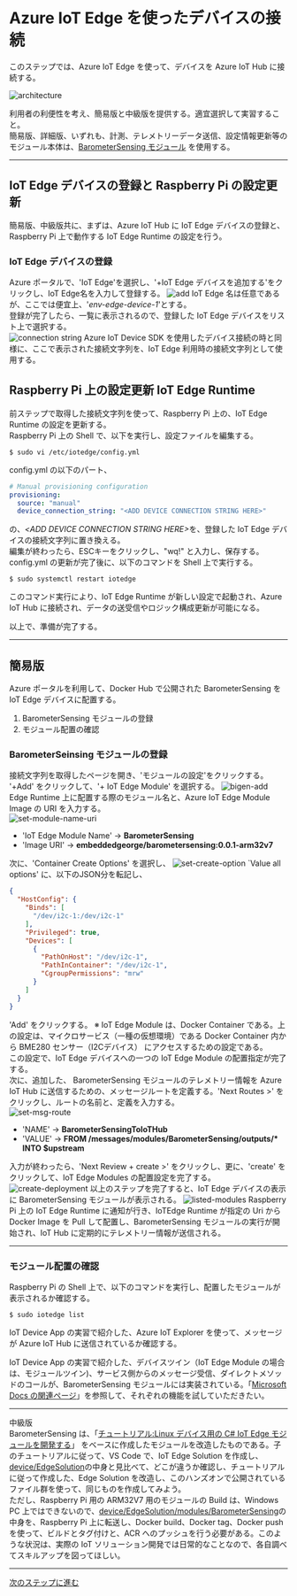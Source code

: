 # Azure IoT Edge を使ったデバイスの接続  
このステップでは、Azure IoT Edge を使って、デバイスを Azure IoT Hub に接続する。 

![architecture](../images/device/iot-edge.png) 

利用者の利便性を考え、簡易版と中級版を提供する。適宜選択して実習すること。  
簡易版、詳細版、いずれも、計測、テレメトリーデータ送信、設定情報更新等のモジュール本体は、[BarometerSensing モジュール](../EdgeSolution/modules/BarometerSensing) を使用する。

---
## IoT Edge デバイスの登録と Raspberry Pi の設定更新 
簡易版、中級版共に、まずは、Azure IoT Hub に IoT Edge デバイスの登録と、Raspberry Pi 上で動作する IoT Edge Runtime の設定を行う。

### IoT Edge デバイスの登録  
Azure ポータルで、'IoT Edge'を選択し、'+IoT Edge デバイスを追加する'をクリックし、IoT Edge名を入力して登録する。
![add](../images/edge-module/add-new-device.png)
IoT Edge 名は任意であるが、ここでは便宜上、'<i>env-edge-device-1</i>'とする。  
登録が完了したら、一覧に表示されるので、登録した IoT Edge デバイスをリスト上で選択する。  
![connection string](../images/edge-module/get-edge-policy.png)
Azure IoT Device SDK を使用したデバイス接続の時と同様に、ここで表示された接続文字列を、IoT Edge 利用時の接続文字列として使用する。

## Raspberry Pi 上の設定更新 IoT Edge Runtime
前ステップで取得した接続文字列を使って、Raspberry Pi 上の、IoT Edge Runtime の設定を更新する。  
Raspberry Pi 上の Shell で、以下を実行し、設定ファイルを編集する。
```
$ sudo vi /etc/iotedge/config.yml
```
config.yml の以下のパート、
```yaml
# Manual provisioning configuration
provisioning:
  source: "manual"
  device_connection_string: "<ADD DEVICE CONNECTION STRING HERE>"
```
の、<i>\<ADD DEVICE CONNECTION STRING HERE\></i>を、登録した IoT Edge デバイスの接続文字列に置き換える。  
編集が終わったら、ESCキーをクリックし、"wq!" と入力し、保存する。  
config.yml の更新が完了後に、以下のコマンドを Shell 上で実行する。  
```
$ sudo systemctl restart iotedge
```
このコマンド実行により、IoT Edge Runtime が新しい設定で起動され、Azure IoT Hub に接続され、データの送受信やロジック構成更新が可能になる。 

以上で、準備が完了する。  

---
## 簡易版 
Azure ポータルを利用して、Docker Hub で公開された BarometerSensing を IoT Edge デバイスに配置する。 

1. BarometerSensing モジュールの登録
2. モジュール配置の確認

### BarometerSeinsing モジュールの登録
接続文字列を取得したページを開き、'モジュールの設定'をクリックする。  
'+Add' をクリックして、'+ IoT Edge Module' を選択する。
![bigen-add](../images/edge-module/begin-add-module.png)  
Edge Runtime 上に配置する際のモジュール名と、Azure IoT Edge Module Image の URI を入力する。  
![set-module-name-uri](../images/edge-module/set-edge-module-uri.png)

- 'IoT Edge Module Name' → <b>BarometerSensing</b>  
- 'Image URI' → <b>embeddedgeorge/barometersensing:0.0.1-arm32v7</b>  

次に、'Container Create Options' を選択し、
![set-create-option](../images/edge-module/set-module-create-option.png)
`Value all options' に、以下のJSON分を転記し、
```JSON
{
  "HostConfig": {
    "Binds": [
      "/dev/i2c-1:/dev/i2c-1"
    ],
    "Privileged": true,
    "Devices": [
      {
        "PathOnHost": "/dev/i2c-1",
        "PathInContainer": "/dev/i2c-1",
        "CgroupPermissions": "mrw"
      }
    ]
  }
}
```
'Add' をクリックする。 
※ IoT Edge Module は、Docker Container である。上の設定は、マイクロサービス（一種の仮想環境）である Docker Container 内から BME280 センサー（I2Cデバイス） にアクセスするための設定である。  
この設定で、IoT Edge デバイスへの一つの IoT Edge Module の配置指定が完了する。  
次に、追加した、 BarometerSensing モジュールのテレメトリー情報を Azure IoT Hub に送信するための、メッセージルートを定義する。'Next Routes >' をクリックし、ルートの名前と、定義を入力する。  
![set-msg-route](../images/edge-module/set-message-route.png)
- 'NAME' → <b>BarometerSensingToIoTHub</B>
- 'VALUE' → <b>FROM /messages/modules/BarometerSensing/outputs/* INTO $upstream</b>  

入力が終わったら、'Next Review + create >' をクリックし、更に、'create' をクリックして、IoT Edge Modules の配置設定を完了する。  
![create-deployment](../images/edge-module/create-module-deployment.png)
以上のステップを完了すると、IoT Edge デバイスの表示に BarometerSensing モジュールが表示される。
![listed-modules](../images/edge-module/listed-module.png)
Raspberry Pi 上の IoT Edge Runtime に通知が行き、IoTEdge Runtime が指定の Uri から Docker Image を Pull して配置し、BarometerSensing モジュールの実行が開始され、IoT Hub に定期的にテレメトリー情報が送信される。  

---
### モジュール配置の確認 
Raspberry Pi の Shell 上で、以下のコマンドを実行し、配置したモジュールが表示されるか確認する。  
```
$ sudo iotedge list
```

IoT Device App の実習で紹介した、Azure IoT Explorer を使って、メッセージが Azure IoT Hub に送信されているか確認する。  

IoT Device App の実習で紹介した、デバイスツイン（IoT Edge Module の場合は、モジュールツイン)、サービス側からのメッセージ受信、ダイレクトメソッドのコールが、BarometerSensing モジュールには実装されている。「[Microsoft Docs の関連ページ](https://docs.microsoft.com/ja-jp/azure/iot-edge/iot-edge-modules)」を参照して、それぞれの機能を試していただきたい。  


---
中級版  
BarometerSensing は、「[チュートリアル:Linux デバイス用の C# IoT Edge モジュールを開発する](https://docs.microsoft.com/ja-jp/azure/iot-edge/tutorial-csharp-module)」 をベースに作成したモジュールを改造したものである。子のチュートリアルに従って、VS Code で、IoT Edge Solution を作成し、[device/EdgeSolution](../device/EdgeSolution)の中身と見比べて、どこが違うか確認し、チュートリアルに従って作成した、Edge Solution を改造し、このハンズオンで公開されているファイル群を使って、同じものを作成してみよう。  
ただし、Raspberry Pi 用の ARM32V7 用のモジュールの Build は、Windows PC 上ではできないので、[device/EdgeSolution/modules/BarometerSensing](../device/EdgeSolution/modules/BarometerSensig)の中身を、Raspberry Pi 上に転送し、Docker build、Docker tag、Docker push を使って、ビルドとタグ付けと、ACR へのプッシュを行う必要がある。このような状況は、実際の IoT ソリューション開発では日常的なことなので、各自調べてスキルアップを図ってほしい。  

---
[次のステップに進む](StreamAnalytics.md)